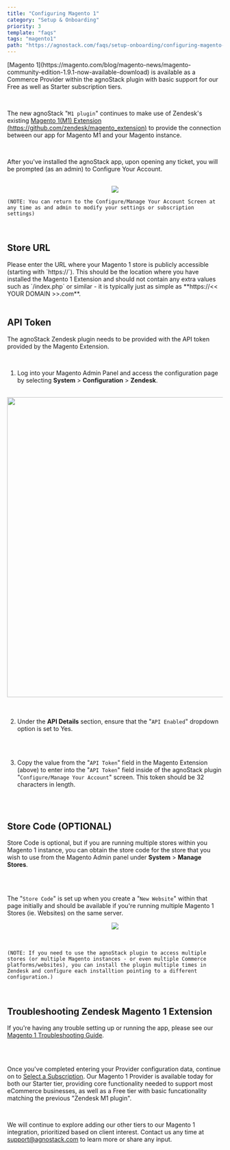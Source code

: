 ```yaml
---
title: "Configuring Magento 1"
category: "Setup & Onboarding"
priority: 3
template: "faqs"
tags: "magento1"
path: "https://agnostack.com/faqs/setup-onboarding/configuring-magento-1"
---
```


<p>[Magento 1](https://magento.com/blog/magento-news/magento-community-edition-1.9.1-now-available-download) is available as a Commerce Provider within the agnoStack plugin with basic support for our Free as well as Starter subscription tiers.</p>

<br/>

The new agnoStack "`M1 plugin`" continues to make use of Zendesk's existing [Magento 1(M1) Extension (https://github.com/zendesk/magento_extension)](https://github.com/zendesk/magento_extension) to provide the connection between our app for Magento M1 and your Magento instance.

<br/>

After you've installed the agnoStack app, upon opening any ticket, you will be prompted (as an admin) to Configure Your Account.

<br/>

<center>
<img class="border" src="/images/magento1-configuration-screenshot.png" data-canonical-src="/images/magento1-configuration-screenshot.png" />
</center>

```
(NOTE: You can return to the Configure/Manage Your Account Screen at any time as and admin to modify your settings or subscription settings)
```

<br/>

## Store URL

<span>
Please enter the URL where your Magento 1 store is publicly accessible (starting with `https://`). This should be the location where you have installed the Magento 1 Extension and should not contain any extra values such as `/index.php` or similar - it is typically just as simple as **https://<< YOUR DOMAIN >>.com**.
</span>

<br/>
<br/>

## API Token

The agnoStack Zendesk plugin needs to be provided with the API token provided by the Magento Extension.

<br/>

1. Log into your Magento Admin Panel and access the configuration page by selecting **System** > **Configuration** > **Zendesk**.

<br/>

<center>
  <img class="border" src="/images/magento1-extension-api-token-screenshot.png" data-canonical-src="/images/magento1-extension-api-token-screenshot.png" width="700" />
</center>

<br/>
<br/>

2. Under the **API Details** section, ensure that the "`API Enabled`" dropdown option is set to Yes.

<br/>
<br/>

3. Copy the value from the "`API Token`" field in the Magento Extension (above) to enter into the "`API Token`" field inside of the agnoStack plugin "`Configure/Manage Your Account`" screen. This token should be 32 characters in length.

<br/>
<br/>

## Store Code (OPTIONAL)

Store Code is optional, but if you are running multiple stores within you Magento 1 instance, you can obtain the store code for the store that you wish to use from the Magento Admin panel under **System** > **Manage Stores**.

<br/>
<br/>

The "`Store Code`" is set up when you create a "`New Website`" within that page initially and should be available if you're running multiple Magento 1 Stores (ie. Websites) on the same server.

<center>
  <img class="border" src="/images/magento1-admin-store-code-screenshot.png" data-canonical-src="/images/magento1-admin-store-code-screenshot.png" />
</center>

<br/>
<br/>

```
(NOTE: If you need to use the agnoStack plugin to access multiple stores (or multiple Magento instances - or even multiple Commerce platforms/websites), you can install the plugin multiple times in Zendesk and configure each installtion pointing to a different configuration.)
```

<br/>

## Troubleshooting Zendesk Magento 1 Extension

If you're having any trouble setting up or running the app, please see our [Magento 1 Troubleshooting Guide](/faqs/magento-1/troubleshoot-your-magento-1-setup).

<br/>
<br/>

Once you've completed entering your Provider configuration data, continue on to [Select a Subscription](/faqs/setup-onboarding/selecting-a-subscription). Our Magento 1 Provider is available today for both our Starter tier, providing core functionality needed to support most eCommerce businesses, as well as a Free tier with basic funcationality matching the previous "Zendesk M1 plugin".

<br/>

We will continue to explore adding our other tiers to our Magento 1 integration, prioritized based on client interest. Contact us any time at <a href="mailto:support@agnostack.com?subject=Magento%201">support@agnostack.com</a> to learn more or share any input.
